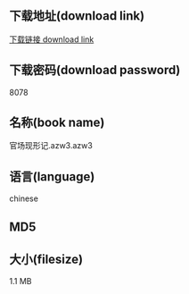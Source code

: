 ## 下载地址(download link)
[下载链接 download link](https://voluble-croquembouche-d321dc.netlify.app/?s=%E5%AE%98%E5%9C%BA%E7%8E%B0%E5%BD%A2%E8%AE%B0.azw3)

## 下载密码(download password)
8078

## 名称(book name)
官场现形记.azw3.azw3

## 语言(language)
chinese

## MD5


## 大小(filesize)
1.1 MB
